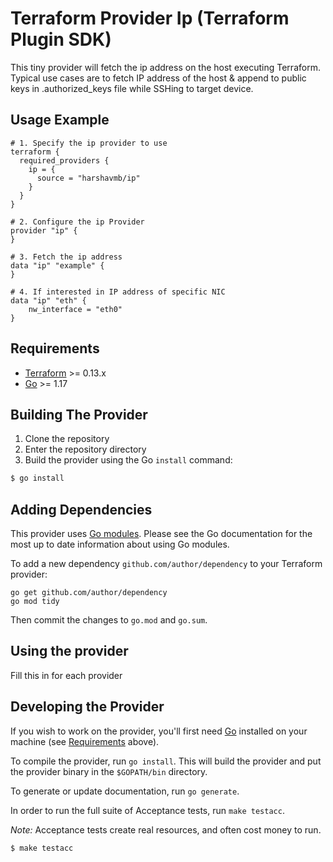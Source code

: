 # Terraform Provider Ip (Terraform Plugin SDK)

This tiny provider will fetch the ip address on the host executing Terraform. Typical use cases are to fetch IP address of the host & append to public keys in .authorized_keys file while SSHing to target device.

## Usage Example
```hcl
# 1. Specify the ip provider to use
terraform {
  required_providers {
    ip = {
      source = "harshavmb/ip"      
    }
  }
}

# 2. Configure the ip Provider
provider "ip" {  
}

# 3. Fetch the ip address
data "ip" "example" {  
}

# 4. If interested in IP address of specific NIC
data "ip" "eth" {  
    nw_interface = "eth0"
}
```


## Requirements

-	[Terraform](https://www.terraform.io/downloads.html) >= 0.13.x
-	[Go](https://golang.org/doc/install) >= 1.17

## Building The Provider

1. Clone the repository
1. Enter the repository directory
1. Build the provider using the Go `install` command: 
```sh
$ go install
```

## Adding Dependencies

This provider uses [Go modules](https://github.com/golang/go/wiki/Modules).
Please see the Go documentation for the most up to date information about using Go modules.

To add a new dependency `github.com/author/dependency` to your Terraform provider:

```
go get github.com/author/dependency
go mod tidy
```

Then commit the changes to `go.mod` and `go.sum`.

## Using the provider

Fill this in for each provider

## Developing the Provider

If you wish to work on the provider, you'll first need [Go](http://www.golang.org) installed on your machine (see [Requirements](#requirements) above).

To compile the provider, run `go install`. This will build the provider and put the provider binary in the `$GOPATH/bin` directory.

To generate or update documentation, run `go generate`.

In order to run the full suite of Acceptance tests, run `make testacc`.

*Note:* Acceptance tests create real resources, and often cost money to run.

```sh
$ make testacc
```
